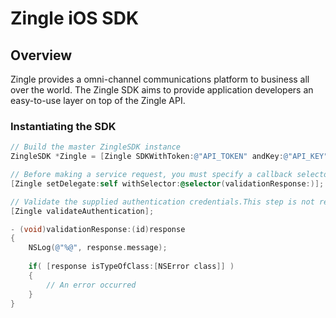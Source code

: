 # Zingle iOS SDK

## Overview

Zingle provides a omni-channel communications platform to business all over the world. The Zingle SDK aims to provide application developers an easy-to-use layer on top of the Zingle API.

### Instantiating the SDK

```Objective-C
// Build the master ZingleSDK instance
ZingleSDK *Zingle = [Zingle SDKWithToken:@"API_TOKEN" andKey:@"API_KEY"];

// Before making a service request, you must specify a callback selector to get called with the result of the request.
[Zingle setDelegate:self withSelector:@selector(validationResponse:)];

// Validate the supplied authentication credentials.This step is not required to begin making SDK calls, but should be your first step to validate you have a positive connection to the Zingle API when you start development.
[Zingle validateAuthentication];
```

```Objective-C
- (void)validationResponse:(id)response
{
    NSLog(@"%@", response.message);
    
    if( [response isTypeOfClass:[NSError class]] )
    {
        // An error occurred    
    }
}
```
